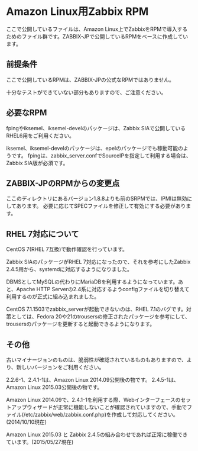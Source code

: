 Amazon Linux用Zabbix RPM
========================

ここで公開しているファイルは、Amazon Linux上でZabbixをRPMで導入するためのファイル群です。ZABBIX-JPで公開しているRPMをベースに作成しています。

前提条件
-------

ここで公開しているRPMは、ZABBIX-JPの公式なRPMではありません。

十分なテストができていない部分もありますので、ご注意ください。

必要なRPM
---------

fpingやiksemel、iksemel-develのパッケージは、Zabbix SIAで公開しているRHEL6用をご利用ください。

iksemel、iksemel-develのパッケージは、epelのパッケージでも稼動可能のようです。
fpingは、zabbix_server.confでSourceIPを指定して利用する場合は、Zabbix SIA版が必須です。

ZABBIX-JPのRPMからの変更点
--------------------------

ここのディレクトリにあるバージョン1.8.8よりも前のSRPMでは、IPMIは無効にしてあります。
必要に応じてSPECファイルを修正して有効にする必要があります。

RHEL 7対応について
--------------------

CentOS 7(RHEL 7互換)で動作確認を行っています。

Zabbix SIAのパッケージがRHEL 7対応になったので、それを参考にしたZabbix 2.4.5用から、systemdに対応するようになりました。

DBMSとしてMySQLの代わりにMariaDBを利用するようになっています。あと、Apache HTTP Serverの2.4系に対応するようconfigファイルを切り替えて利用するのが正式に組み込まれました。

CentOS 7.1.1503でzabbix_serverが起動できないのは、RHEL 7.1のバグです。対策としては、Fedora 20や21のtrousersの修正されたパッケージを参考にして、trousersのパッケージを更新すると起動できるようになります。

その他
------

古いマイナージョンのものは、脆弱性が確認されているものもありますので、より、新しいバージョンをご利用ください。

2.2.6-1、2.4.1-1は、Amazon Linux 2014.09公開後の物です。
2.4.5-1は、Amazon Linux 2015.03公開後の物です。

Amazon Linux 2014.09で、2.4.1-1を利用する際、Webインターフェースのセットアップウィザードが正常に機能しないことが確認されていますので、手動でファイル(/etc/zabbix/web/zabbix.conf.php)を作成して対応してください。(2014/10/10現在)

Amazon Linux 2015.03 と Zabbix 2.4.5の組み合わせであれば正常に稼働できています。(2015/05/27現在)

